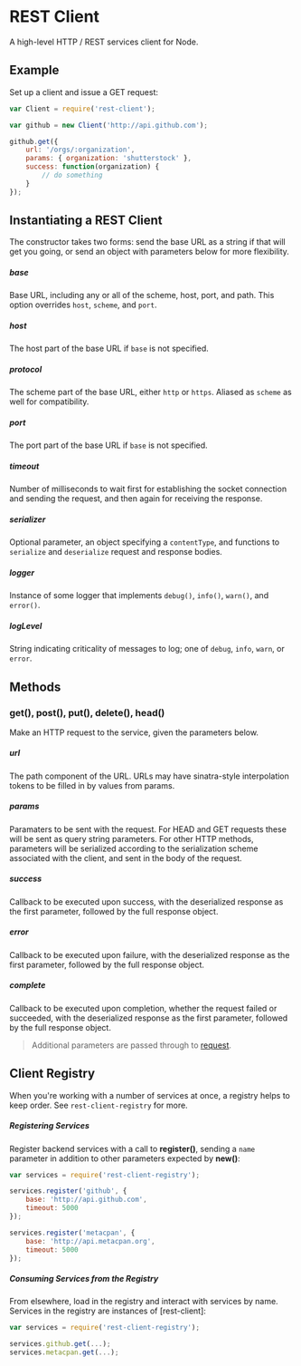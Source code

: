 # REST Client

A high-level HTTP / REST services client for Node.

## Example

Set up a client and issue a GET request:

```javascript
var Client = require('rest-client');

var github = new Client('http://api.github.com');

github.get({
	url: '/orgs/:organization',
	params: { organization: 'shutterstock' },
	success: function(organization) {
		// do something
	}
});
```

## Instantiating a REST Client

The constructor takes two forms: send the base URL as a string if that will get you going, or send an object with parameters below for more flexibility.

##### base

Base URL, including any or all of the scheme, host, port, and path.  This option overrides `host`, `scheme`, and `port`.

##### host

The host part of the base URL if `base` is not specified.

##### protocol

The scheme part of the base URL, either `http` or `https`.  Aliased as `scheme` as well for compatibility.

##### port

The port part of the base URL if `base` is not specified.

##### timeout

Number of milliseconds to wait first for establishing the socket connection and sending the request, and then again for receiving the response.

##### serializer

Optional parameter, an object specifying a `contentType`, and functions to `serialize` and `deserialize` request and response bodies.

##### logger

Instance of some logger that implements `debug()`, `info()`, `warn()`, and `error()`.

##### logLevel

String indicating criticality of messages to log; one of `debug`, `info`, `warn`, or `error`.

## Methods

### get(), post(), put(), delete(), head()

Make an HTTP request to the service, given the parameters below.

##### url

The path component of the URL.  URLs may have sinatra-style interpolation tokens to be filled in by values from params.

##### params

Paramaters to be sent with the request.  For HEAD and GET requests these will be sent as query string parameters.  For other HTTP methods, parameters will be serialized according to the serialization scheme associated with the client, and sent in the body of the request.

##### success

Callback to be executed upon success, with the deserialized response as the first parameter, followed by the full response object.

##### error

Callback to be executed upon failure, with the deserialized response as the first parameter, followed by the full response object.

##### complete

Callback to be executed upon completion, whether the request failed or succeeded, with the deserialized response as the first parameter, followed by the full response object.

> Additional parameters are passed through to [request](https://github.com/mikeal/request#requestoptions-callback).

## Client Registry

When you're working with a number of services at once, a registry helps to keep order.  See `rest-client-registry` for more.

##### Registering Services

Register backend services with a call to **register()**, sending a `name` parameter in addition to other parameters expected by **new()**:

```javascript
var services = require('rest-client-registry');

services.register('github', {
	base: 'http://api.github.com',
	timeout: 5000
});

services.register('metacpan', {
	base: 'http://api.metacpan.org',
	timeout: 5000
});

```

##### Consuming Services from the Registry

From elsewhere, load in the registry and interact with services by name.  Services in the registry are instances of [rest-client]:

```javascript
var services = require('rest-client-registry');

services.github.get(...);
services.metacpan.get(...);
```

